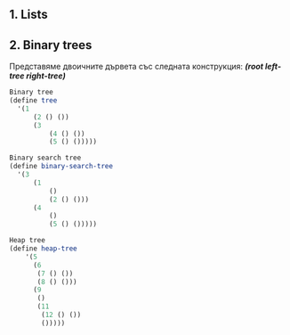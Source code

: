 ## 1. Lists
## 2. Binary trees
Представяме двоичните дървета със следната конструкция:
_**(root left-tree right-tree)**_
```Scheme
Binary tree
(define tree
  '(1
      (2 () ())
      (3
          (4 () ())
          (5 () ()))))

Binary search tree
(define binary-search-tree
  '(3
      (1
          ()
          (2 () ()))
      (4
          ()
          (5 () ()))))

Heap tree
(define heap-tree
    '(5
      (6
       (7 () ())
       (8 () ()))
      (9
       ()
       (11
        (12 () ())
        ()))))
```
